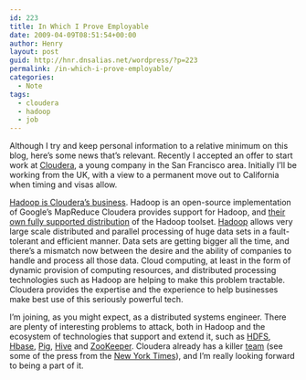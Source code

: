 ```yaml
---
id: 223
title: In Which I Prove Employable
date: 2009-04-09T08:51:54+00:00
author: Henry
layout: post
guid: http://hnr.dnsalias.net/wordpress/?p=223
permalink: /in-which-i-prove-employable/
categories:
  - Note
tags:
  - cloudera
  - hadoop
  - job
---
```

Although I try and keep personal information to a relative minimum on this blog, here&#8217;s some news that&#8217;s relevant. Recently I accepted an offer to start work at [Cloudera](http://www.cloudera.com), a young company in the San Francisco area. Initially I&#8217;ll be working from the UK, with a view to a permanent move out to California when timing and visas allow.

[Hadoop is Cloudera&#8217;s business](http://www.cloudera.com). Hadoop is an open-source implementation of Google&#8217;s MapReduce Cloudera provides support for Hadoop, and [their own fully supported distribution](http://www.cloudera.com/distribution) of the Hadoop toolset. [Hadoop](http://wiki.apache.org/hadoop/) allows very large scale distributed and parallel processing of huge data sets in a fault-tolerant and efficient manner. Data sets are getting bigger all the time, and there&#8217;s a mismatch now between the desire and the ability of companies to handle and process all those data. Cloud computing, at least in the form of dynamic provision of computing resources, and distributed processing technologies such as Hadoop are helping to make this problem tractable. Cloudera provides the expertise and the experience to help businesses make best use of this seriously powerful tech.

I&#8217;m joining, as you might expect, as a distributed systems engineer. There are plenty of interesting problems to attack, both in Hadoop and the ecosystem of technologies that support and extend it, such as [HDFS](http://hadoop.apache.org/core/docs/current/hdfs_design.html), [Hbase](http://hadoop.apache.org/hbase/), [Pig](http://wiki.apache.org/pig/), [Hive](http://wiki.apache.org/hadoop/Hive) and [ZooKeeper](http://wiki.apache.org/hadoop/ZooKeeper). Cloudera already has a killer [team](http://www.cloudera.com/about) (see some of the press from the [New York Times](http://bits.blogs.nytimes.com/2009/03/16/bottling-the-magic-behind-google-and-facebook/)), and I&#8217;m really looking forward to being a part of it.